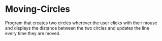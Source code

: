 # Moving-Circles
Program that creates two circles wherever the user clicks with their mouse and displays the distance between the two circles and updates the line every time they are moved. 

